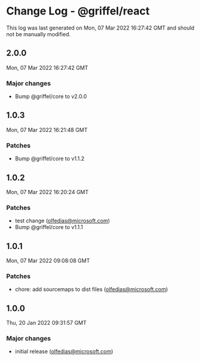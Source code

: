 # Change Log - @griffel/react

This log was last generated on Mon, 07 Mar 2022 16:27:42 GMT and should not be manually modified.

<!-- Start content -->

## 2.0.0

Mon, 07 Mar 2022 16:27:42 GMT

### Major changes

- Bump @griffel/core to v2.0.0

## 1.0.3

Mon, 07 Mar 2022 16:21:48 GMT

### Patches

- Bump @griffel/core to v1.1.2

## 1.0.2

Mon, 07 Mar 2022 16:20:24 GMT

### Patches

- test change (olfedias@microsoft.com)
- Bump @griffel/core to v1.1.1

## 1.0.1

Mon, 07 Mar 2022 09:08:08 GMT

### Patches

- chore: add sourcemaps to dist files (olfedias@microsoft.com)

## 1.0.0

Thu, 20 Jan 2022 09:31:57 GMT

### Major changes

- initial release (olfedias@microsoft.com)
